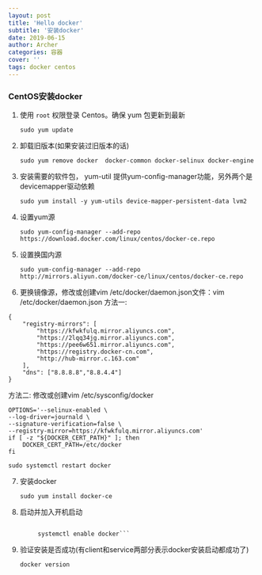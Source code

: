 ```yaml
---
layout: post
title: 'Hello docker'
subtitle: '安装docker'
date: 2019-06-15
author: Archer
categories: 容器
cover: ''
tags: docker centos
---
```


### CentOS安装docker

1. 使用 `root` 权限登录 Centos。确保 yum 包更新到最新

   `sudo yum update`

2. 卸载旧版本(如果安装过旧版本的话)

   `sudo yum remove docker  docker-common docker-selinux docker-engine`

3. 安装需要的软件包， yum-util 提供yum-config-manager功能，另外两个是devicemapper驱动依赖

   `sudo yum install -y yum-utils device-mapper-persistent-data lvm2`

4. 设置yum源

   `sudo yum-config-manager --add-repo https://download.docker.com/linux/centos/docker-ce.repo`

5. 设置换国内源

   `sudo yum-config-manager --add-repo http://mirrors.aliyun.com/docker-ce/linux/centos/docker-ce.repo`

6. 更换镜像源，修改或创建vim /etc/docker/daemon.json文件：vim /etc/docker/daemon.json
方法一:

```text
{
    "registry-mirrors": [
        "https://kfwkfulq.mirror.aliyuncs.com",
        "https://2lqq34jg.mirror.aliyuncs.com",
        "https://pee6w651.mirror.aliyuncs.com",
        "https://registry.docker-cn.com",
        "http://hub-mirror.c.163.com"
    ],
    "dns": ["8.8.8.8","8.8.4.4"]
}
```

方法二:
修改或创建vim /etc/sysconfig/docker

```text
OPTIONS='--selinux-enabled \
--log-driver=journald \
--signature-verification=false \
--registry-mirror=https://kfwkfulq.mirror.aliyuncs.com'
if [ -z "${DOCKER_CERT_PATH}" ]; then
    DOCKER_CERT_PATH=/etc/docker
fi
```

```text
sudo systemctl restart docker
```

7. 安装docker

   ```sudo yum install docker-ce```

8. 启动并加入开机启动

   ```systemctl start docker

        systemctl enable docker```

9. 验证安装是否成功(有client和service两部分表示docker安装启动都成功了)

   ```docker version```
